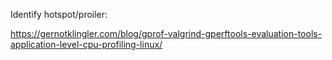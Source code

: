 Identify hotspot/proiler:

https://gernotklingler.com/blog/gprof-valgrind-gperftools-evaluation-tools-application-level-cpu-profiling-linux/
